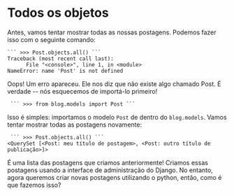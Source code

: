 # Todos os objetos

Antes, vamos tentar mostrar todas as nossas postagens. Podemos fazer isso com o seguinte comando:

    
    ``` >>> Post.objects.all() ```
    Traceback (most recent call last):
          File "<console>", line 1, in <module>
    NameError: name 'Post' is not defined

Oops! Um erro apareceu. Ele nos diz que não existe algo chamado Post. É verdade -- nós esquecemos de importá-lo primeiro!

    
     ``` >>> from blog.models import Post ```

Isso é simples: importamos o modelo `Post` de dentro do `blog.models`. Vamos tentar mostrar todas as postagens novamente:

   
     ``` >>> Post.objects.all() ```
    <QuerySet [<Post: meu título de postagem>, <Post: outro título de publicação>]>

É uma lista das postagens que criamos anteriormente! Criamos essas postagens usando a interface de administração do Django. No entanto, agora queremos criar novas postagens utilizando o python, então, como é que fazemos isso?
